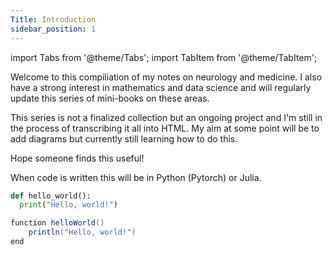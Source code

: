 ```yaml
---
Title: Introduction
sidebar_position: 1
---
```


import Tabs from '@theme/Tabs';
import TabItem from '@theme/TabItem';

Welcome to this compiliation of my notes on neurology and medicine. I also have a strong interest in mathematics and data science and will regularly update this series of mini-books on these areas.

This series is not a finalized collection but an ongoing project and I'm still in the process of transcribing it all into HTML. My aim at some point will be to add diagrams but currently still learning how to do this.

Hope someone finds this useful!

When code is written this will be in Python (Pytorch) or Julia.

<Tabs>
</TabItem>
<TabItem value="py" label="Python">

```py
def hello_world():
  print("Hello, world!")
```

</TabItem>
<TabItem value="julia" label="Julia">

```java
function helloWorld()
    println("Hello, world!")
end
```

</TabItem>
</Tabs>